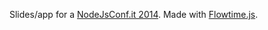 Slides/app for a [NodeJsConf.it 2014](http://nodejsconf.it/). Made with [Flowtime.js](http://flowtime-js.marcolago.com).
